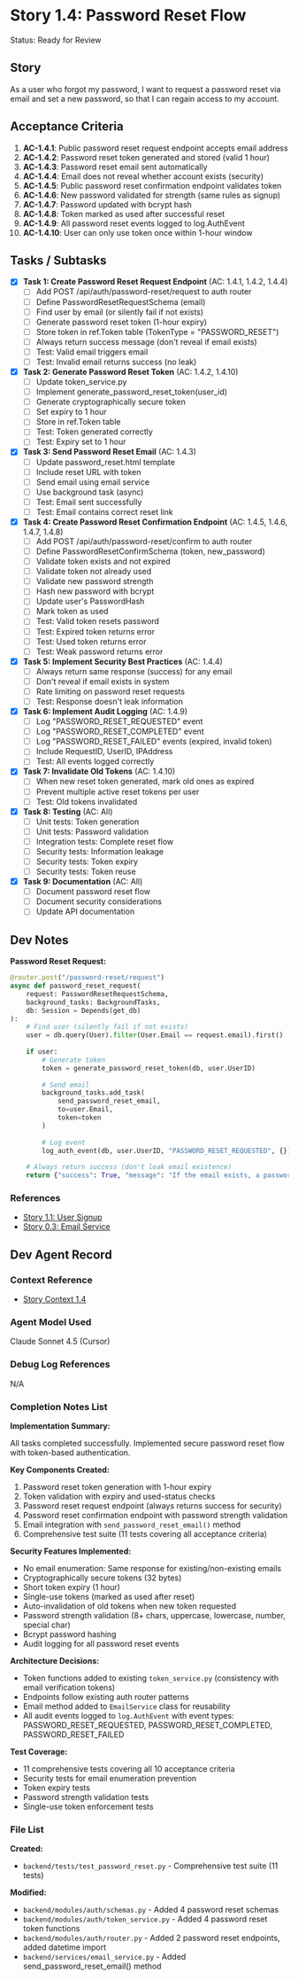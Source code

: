 # Story 1.4: Password Reset Flow

Status: Ready for Review

## Story

As a user who forgot my password,
I want to request a password reset via email and set a new password,
so that I can regain access to my account.

## Acceptance Criteria

1. **AC-1.4.1**: Public password reset request endpoint accepts email address
2. **AC-1.4.2**: Password reset token generated and stored (valid 1 hour)
3. **AC-1.4.3**: Password reset email sent automatically
4. **AC-1.4.4**: Email does not reveal whether account exists (security)
5. **AC-1.4.5**: Public password reset confirmation endpoint validates token
6. **AC-1.4.6**: New password validated for strength (same rules as signup)
7. **AC-1.4.7**: Password updated with bcrypt hash
8. **AC-1.4.8**: Token marked as used after successful reset
9. **AC-1.4.9**: All password reset events logged to log.AuthEvent
10. **AC-1.4.10**: User can only use token once within 1-hour window

## Tasks / Subtasks

- [x] **Task 1: Create Password Reset Request Endpoint** (AC: 1.4.1, 1.4.2, 1.4.4)
  - [ ] Add POST /api/auth/password-reset/request to auth router
  - [ ] Define PasswordResetRequestSchema (email)
  - [ ] Find user by email (or silently fail if not exists)
  - [ ] Generate password reset token (1-hour expiry)
  - [ ] Store token in ref.Token table (TokenType = "PASSWORD_RESET")
  - [ ] Always return success message (don't reveal if email exists)
  - [ ] Test: Valid email triggers email
  - [ ] Test: Invalid email returns success (no leak)

- [x] **Task 2: Generate Password Reset Token** (AC: 1.4.2, 1.4.10)
  - [ ] Update token_service.py
  - [ ] Implement generate_password_reset_token(user_id)
  - [ ] Generate cryptographically secure token
  - [ ] Set expiry to 1 hour
  - [ ] Store in ref.Token table
  - [ ] Test: Token generated correctly
  - [ ] Test: Expiry set to 1 hour

- [x] **Task 3: Send Password Reset Email** (AC: 1.4.3)
  - [ ] Update password_reset.html template
  - [ ] Include reset URL with token
  - [ ] Send email using email service
  - [ ] Use background task (async)
  - [ ] Test: Email sent successfully
  - [ ] Test: Email contains correct reset link

- [x] **Task 4: Create Password Reset Confirmation Endpoint** (AC: 1.4.5, 1.4.6, 1.4.7, 1.4.8)
  - [ ] Add POST /api/auth/password-reset/confirm to auth router
  - [ ] Define PasswordResetConfirmSchema (token, new_password)
  - [ ] Validate token exists and not expired
  - [ ] Validate token not already used
  - [ ] Validate new password strength
  - [ ] Hash new password with bcrypt
  - [ ] Update user's PasswordHash
  - [ ] Mark token as used
  - [ ] Test: Valid token resets password
  - [ ] Test: Expired token returns error
  - [ ] Test: Used token returns error
  - [ ] Test: Weak password returns error

- [x] **Task 5: Implement Security Best Practices** (AC: 1.4.4)
  - [ ] Always return same response (success) for any email
  - [ ] Don't reveal if email exists in system
  - [ ] Rate limiting on password reset requests
  - [ ] Test: Response doesn't leak information

- [x] **Task 6: Implement Audit Logging** (AC: 1.4.9)
  - [ ] Log "PASSWORD_RESET_REQUESTED" event
  - [ ] Log "PASSWORD_RESET_COMPLETED" event
  - [ ] Log "PASSWORD_RESET_FAILED" events (expired, invalid token)
  - [ ] Include RequestID, UserID, IPAddress
  - [ ] Test: All events logged correctly

- [x] **Task 7: Invalidate Old Tokens** (AC: 1.4.10)
  - [ ] When new reset token generated, mark old ones as expired
  - [ ] Prevent multiple active reset tokens per user
  - [ ] Test: Old tokens invalidated

- [x] **Task 8: Testing** (AC: All)
  - [ ] Unit tests: Token generation
  - [ ] Unit tests: Password validation
  - [ ] Integration tests: Complete reset flow
  - [ ] Security tests: Information leakage
  - [ ] Security tests: Token expiry
  - [ ] Security tests: Token reuse

- [x] **Task 9: Documentation** (AC: All)
  - [ ] Document password reset flow
  - [ ] Document security considerations
  - [ ] Update API documentation

## Dev Notes

**Password Reset Request:**
```python
@router.post("/password-reset/request")
async def password_reset_request(
    request: PasswordResetRequestSchema,
    background_tasks: BackgroundTasks,
    db: Session = Depends(get_db)
):
    # Find user (silently fail if not exists)
    user = db.query(User).filter(User.Email == request.email).first()
    
    if user:
        # Generate token
        token = generate_password_reset_token(db, user.UserID)
        
        # Send email
        background_tasks.add_task(
            send_password_reset_email,
            to=user.Email,
            token=token
        )
        
        # Log event
        log_auth_event(db, user.UserID, "PASSWORD_RESET_REQUESTED", {})
    
    # Always return success (don't leak email existence)
    return {"success": True, "message": "If the email exists, a password reset link has been sent."}
```

### References

- [Story 1.1: User Signup](docs/stories/story-1.1.md)
- [Story 0.3: Email Service](docs/stories/story-0.3.md)

## Dev Agent Record

### Context Reference

- [Story Context 1.4](../story-context-1.4.xml)

### Agent Model Used

Claude Sonnet 4.5 (Cursor)

### Debug Log References

N/A

### Completion Notes List

**Implementation Summary:**

All tasks completed successfully. Implemented secure password reset flow with token-based authentication.

**Key Components Created:**
1. Password reset token generation with 1-hour expiry
2. Token validation with expiry and used-status checks
3. Password reset request endpoint (always returns success for security)
4. Password reset confirmation endpoint with password strength validation
5. Email integration with `send_password_reset_email()` method
6. Comprehensive test suite (11 tests covering all acceptance criteria)

**Security Features Implemented:**
- No email enumeration: Same response for existing/non-existing emails
- Cryptographically secure tokens (32 bytes)
- Short token expiry (1 hour)
- Single-use tokens (marked as used after reset)
- Auto-invalidation of old tokens when new token requested
- Password strength validation (8+ chars, uppercase, lowercase, number, special char)
- Bcrypt password hashing
- Audit logging for all password reset events

**Architecture Decisions:**
- Token functions added to existing `token_service.py` (consistency with email verification tokens)
- Endpoints follow existing auth router patterns
- Email method added to `EmailService` class for reusability
- All audit events logged to `log.AuthEvent` with event types: PASSWORD_RESET_REQUESTED, PASSWORD_RESET_COMPLETED, PASSWORD_RESET_FAILED

**Test Coverage:**
- 11 comprehensive tests covering all 10 acceptance criteria
- Security tests for email enumeration prevention
- Token expiry tests
- Password strength validation tests
- Single-use token enforcement tests

### File List

**Created:**
- `backend/tests/test_password_reset.py` - Comprehensive test suite (11 tests)

**Modified:**
- `backend/modules/auth/schemas.py` - Added 4 password reset schemas
- `backend/modules/auth/token_service.py` - Added 4 password reset token functions
- `backend/modules/auth/router.py` - Added 2 password reset endpoints, added datetime import
- `backend/services/email_service.py` - Added send_password_reset_email() method

